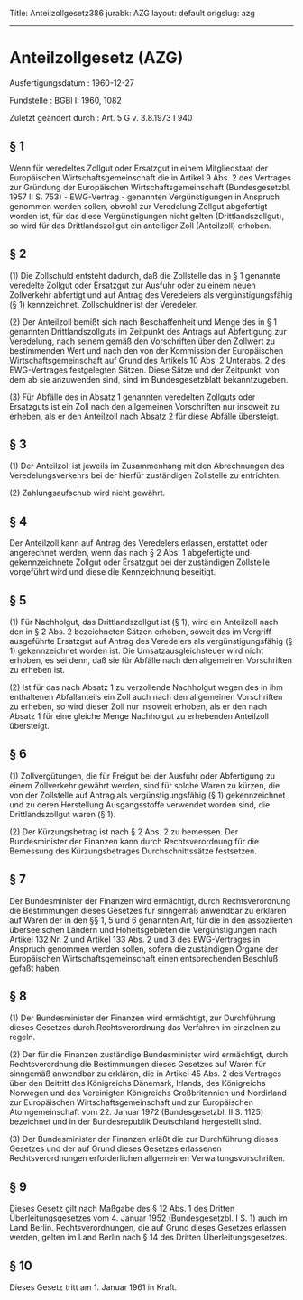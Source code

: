 Title: Anteilzollgesetz386
jurabk: AZG
layout: default
origslug: azg


---

# Anteilzollgesetz (AZG)

Ausfertigungsdatum
:   1960-12-27

Fundstelle
:   BGBl I: 1960, 1082

Zuletzt geändert durch
:   Art. 5 G v. 3.8.1973 I 940


## § 1

Wenn für veredeltes Zollgut oder Ersatzgut in einem Mitgliedstaat der
Europäischen Wirtschaftsgemeinschaft die in Artikel 9 Abs. 2 des
Vertrages zur Gründung der Europäischen Wirtschaftsgemeinschaft
(Bundesgesetzbl. 1957 II S. 753) - EWG-Vertrag - genannten
Vergünstigungen in Anspruch genommen werden sollen, obwohl zur
Veredelung Zollgut abgefertigt worden ist, für das diese
Vergünstigungen nicht gelten (Drittlandszollgut), so wird für das
Drittlandszollgut ein anteiliger Zoll (Anteilzoll) erhoben.


## § 2

(1) Die Zollschuld entsteht dadurch, daß die Zollstelle das in § 1
genannte veredelte Zollgut oder Ersatzgut zur Ausfuhr oder zu einem
neuen Zollverkehr abfertigt und auf Antrag des Veredelers als
vergünstigungsfähig (§ 1) kennzeichnet. Zollschuldner ist der
Veredeler.

(2) Der Anteilzoll bemißt sich nach Beschaffenheit und Menge des in §
1 genannten Drittlandszollguts im Zeitpunkt des Antrags auf
Abfertigung zur Veredelung, nach seinem gemäß den Vorschriften über
den Zollwert zu bestimmenden Wert und nach den von der Kommission der
Europäischen Wirtschaftsgemeinschaft auf Grund des Artikels 10 Abs. 2
Unterabs. 2 des EWG-Vertrages festgelegten Sätzen. Diese Sätze und der
Zeitpunkt, von dem ab sie anzuwenden sind, sind im Bundesgesetzblatt
bekanntzugeben.

(3) Für Abfälle des in Absatz 1 genannten veredelten Zollguts oder
Ersatzguts ist ein Zoll nach den allgemeinen Vorschriften nur insoweit
zu erheben, als er den Anteilzoll nach Absatz 2 für diese Abfälle
übersteigt.


## § 3

(1) Der Anteilzoll ist jeweils im Zusammenhang mit den Abrechnungen
des Veredelungsverkehrs bei der hierfür zuständigen Zollstelle zu
entrichten.

(2) Zahlungsaufschub wird nicht gewährt.


## § 4

Der Anteilzoll kann auf Antrag des Veredelers erlassen, erstattet oder
angerechnet werden, wenn das nach § 2 Abs. 1 abgefertigte und
gekennzeichnete Zollgut oder Ersatzgut bei der zuständigen Zollstelle
vorgeführt wird und diese die Kennzeichnung beseitigt.


## § 5

(1) Für Nachholgut, das Drittlandszollgut ist (§ 1), wird ein
Anteilzoll nach den in § 2 Abs. 2 bezeichneten Sätzen erhoben, soweit
das im Vorgriff ausgeführte Ersatzgut auf Antrag des Veredelers als
vergünstigungsfähig (§ 1) gekennzeichnet worden ist. Die
Umsatzausgleichsteuer wird nicht erhoben, es sei denn, daß sie für
Abfälle nach den allgemeinen Vorschriften zu erheben ist.

(2) Ist für das nach Absatz 1 zu verzollende Nachholgut wegen des in
ihm enthaltenen Abfallanteils ein Zoll auch nach den allgemeinen
Vorschriften zu erheben, so wird dieser Zoll nur insoweit erhoben, als
er den nach Absatz 1 für eine gleiche Menge Nachholgut zu erhebenden
Anteilzoll übersteigt.


## § 6

(1) Zollvergütungen, die für Freigut bei der Ausfuhr oder Abfertigung
zu einem Zollverkehr gewährt werden, sind für solche Waren zu kürzen,
die von der Zollstelle auf Antrag als vergünstigungsfähig (§ 1)
gekennzeichnet und zu deren Herstellung Ausgangsstoffe verwendet
worden sind, die Drittlandszollgut waren (§ 1).

(2) Der Kürzungsbetrag ist nach § 2 Abs. 2 zu bemessen. Der
Bundesminister der Finanzen kann durch Rechtsverordnung für die
Bemessung des Kürzungsbetrages Durchschnittssätze festsetzen.


## § 7

Der Bundesminister der Finanzen wird ermächtigt, durch
Rechtsverordnung die Bestimmungen dieses Gesetzes für sinngemäß
anwendbar zu erklären auf Waren der in den §§ 1, 5 und 6 genannten
Art, für die in den assoziierten überseeischen Ländern und
Hoheitsgebieten die Vergünstigungen nach Artikel 132 Nr. 2 und Artikel
133 Abs. 2 und 3 des EWG-Vertrages in Anspruch genommen werden sollen,
sofern die zuständigen Organe der Europäischen Wirtschaftsgemeinschaft
einen entsprechenden Beschluß gefaßt haben.


## § 8

(1) Der Bundesminister der Finanzen wird ermächtigt, zur Durchführung
dieses Gesetzes durch Rechtsverordnung das Verfahren im einzelnen zu
regeln.

(2) Der für die Finanzen zuständige Bundesminister wird ermächtigt,
durch Rechtsverordnung die Bestimmungen dieses Gesetzes auf Waren für
sinngemäß anwendbar zu erklären, die in Artikel 45 Abs. 2 des
Vertrages über den Beitritt des Königreichs Dänemark, Irlands, des
Königreichs Norwegen und des Vereinigten Königreichs Großbritannien
und Nordirland zur Europäischen Wirtschaftsgemeinschaft und zur
Europäischen Atomgemeinschaft vom 22. Januar 1972 (Bundesgesetzbl. II
S. 1125) bezeichnet und in der Bundesrepublik Deutschland hergestellt
sind.

(3) Der Bundesminister der Finanzen erläßt die zur Durchführung dieses
Gesetzes und der auf Grund dieses Gesetzes erlassenen
Rechtsverordnungen erforderlichen allgemeinen Verwaltungsvorschriften.


## § 9

Dieses Gesetz gilt nach Maßgabe des § 12 Abs. 1 des Dritten
Überleitungsgesetzes vom 4. Januar 1952 (Bundesgesetzbl. I S. 1) auch
im Land Berlin. Rechtsverordnungen, die auf Grund dieses Gesetzes
erlassen werden, gelten im Land Berlin nach § 14 des Dritten
Überleitungsgesetzes.


## § 10

Dieses Gesetz tritt am 1. Januar 1961 in Kraft.

